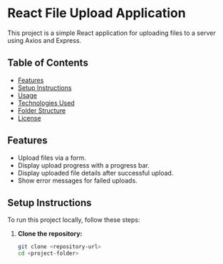 # React File Upload Application

This project is a simple React application for uploading files to a server using Axios and Express.

## Table of Contents

- [Features](#features)
- [Setup Instructions](#setup-instructions)
- [Usage](#usage)
- [Technologies Used](#technologies-used)
- [Folder Structure](#folder-structure)
- [License](#license)

## Features

- Upload files via a form.
- Display upload progress with a progress bar.
- Display uploaded file details after successful upload.
- Show error messages for failed uploads.

## Setup Instructions

To run this project locally, follow these steps:

1. **Clone the repository:**

   ```bash
   git clone <repository-url>
   cd <project-folder>
